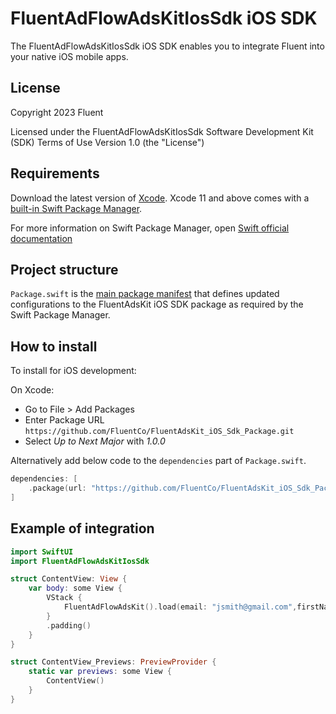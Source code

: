 # FluentAdFlowAdsKitIosSdk iOS SDK

The FluentAdFlowAdsKitIosSdk iOS SDK enables you to integrate Fluent into your native iOS mobile apps.

## License

Copyright 2023 Fluent

Licensed under the FluentAdFlowAdsKitIosSdk Software Development Kit (SDK) Terms of Use
Version 1.0 (the "License")

## Requirements

Download the latest version of [Xcode](https://developer.apple.com/xcode/). Xcode 11 and above comes with a [built-in Swift Package Manager](https://developer.apple.com/documentation/xcode/adding-package-dependencies-to-your-app).

For more information on Swift Package Manager, open [Swift official documentation](https://swift.org/package-manager/)

## Project structure

`Package.swift` is the [main package manifest](https://developer.apple.com/documentation/packagedescription) that defines updated configurations to the FluentAdsKit iOS SDK package as required by the Swift Package Manager.

## How to install

To install for iOS development:

On Xcode: 
* Go to File > Add Packages
* Enter Package URL `https://github.com/FluentCo/FluentAdsKit_iOS_Sdk_Package.git`
* Select *Up to Next Major* with *1.0.0*

Alternatively add below code to the `dependencies` part of `Package.swift`.
```swift
dependencies: [
    .package(url: "https://github.com/FluentCo/FluentAdsKit_iOS_Sdk_Package.git", .upToNextMajor(from: "0.0.1"))
]
```

## Example of integration

```swift
import SwiftUI
import FluentAdFlowAdsKitIosSdk

struct ContentView: View {
    var body: some View {
        VStack {
            FluentAdFlowAdsKit().load(email: "jsmith@gmail.com",firstName: "John",lastName: "Smith",orderId: "482348", transactionValue: "87.55", zip: "10018")
        }
        .padding()
    }
}

struct ContentView_Previews: PreviewProvider {
    static var previews: some View {
        ContentView()
    }
}
```
